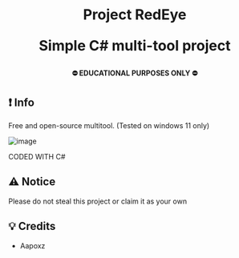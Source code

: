 <h1 align="center">
  Project RedEye

  Simple C# multi-tool project
</h1>
<h4 align="center">
  ⛔ EDUCATIONAL PURPOSES ONLY ⛔
</h4>

## ❗ Info

Free and open-source multitool. (Tested on windows 11 only)

![image](https://github.com/user-attachments/assets/a4f5f656-95ac-4c56-9665-a8ed4b21c32c)


CODED WITH C#

## ⚠️ Notice
Please do not steal this project or claim it as your own
## 💡 Credits
- Aapoxz
  
